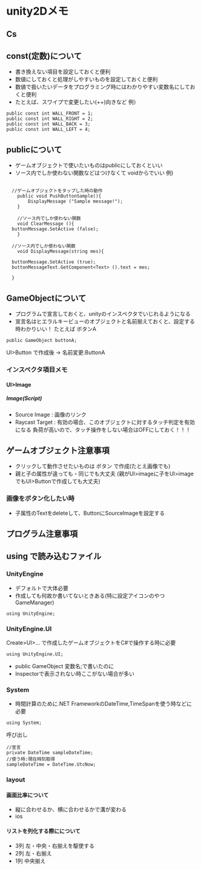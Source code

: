 # unity2Dメモ

## Cs
## const(定数)について
+ 書き換えない項目を設定しておくと便利
+ 数値にしておくと処理がしやすいものを設定しておくと便利
+ 数値で扱いたいデータをプログラミング時にはわかりやすい変数名にしておくと便利
+ たとえば、スワイプで変更したい(++)向きなど
例）
~~~
public const int WALL_FRONT = 1; 
public const int WALL_RIGHT = 2; 
public const int WALL_BACK = 3; 
public const int WALL_LEFT = 4; 
~~~
## publicについて
+ ゲームオブジェクトで使いたいものはpublicにしておくといい
+ ソース内でしか使わない関数などはつけなくて voidからでいい
例)
~~~

  //ゲームオブジェクトをタップした時の動作
	public void PushButtonSample(){
		DisplayMessage ("Sample message!");
	}
  
	//ソース内でしか使わない関数
	void ClearMessage (){
  buttonMessage.SetActive (false);	
	}
  
  //ソース内でしか使わない関数
	void DisplayMessage(string mes){
  
  buttonMessage.SetActive (true);
  buttonMessageText.GetComponent<Text> ().text = mes;
  
  }
~~~


## GameObjectについて
+ プログラムで宣言しておくと、unityのインスペクタでいじれるようになる
+ 宣言名はヒエラルキービューのオブジェクトと名前揃えておくと、設定する時わかりいい！
たとえば ボタンA
~~~
public GameObject buttonA;
~~~
UI>Button で作成後 -> 名前変更:ButtonA

### インスペクタ項目メモ
#### UI>Image
##### Image(Script)
+ Source Image : 画像のリンク
+ Raycast Target : 有効の場合、このオブジェクトに対するタッチ判定を有効になる
負荷が高いので、タッチ操作をしない場合はOFFにしておく！！！

## ゲームオブジェクト注意事項
+ クリックして動作させたいものは ボタン で作成(たとえ画像でも)
+ 親と子の属性が違っても・同じでも大丈夫 (親がUI>imageに子をUI>imageでもUI>Buttonで作成しても大丈夫)
### 画像をボタン化したい時
+ 子属性のTextをdeleteして、ButtonにSourceImageを設定する

## プログラム注意事項
## using で読み込むファイル

### UnityEngine
+ デフォルトで大体必要
+ 作成しても何故か書いてないときある(特に設定アイコンのやつGameManager)
~~~
using UnityEngine;
~~~

### UnityEngine.UI
Create>UI>... で作成したゲームオブジェクトをC#で操作する時に必要
~~~
using UnityEngine.UI;
~~~
+ public GameObject 変数名;で書いたのに
+ Inspectorで表示されない時ここがない場合が多い

### System
+ 時間計算のために.NET FrameworkのDateTime,TimeSpanを使う時などに必要
~~~
using System;
~~~
呼び出し
~~~
//宣言
private DateTime sampleDateTime;
//使う時:現在時刻取得
sampleDateTime = DateTime.UtcNow;
~~~


### layout
#### 画面比率について
+ 縦に合わせるか、横に合わせるかで溝が変わる
+ ios 
#### リストを列化する際にについて
+ 3列 左・中央・右揃えを駆使する
+ 2列 左・右揃え
+ 1列 中央揃え
